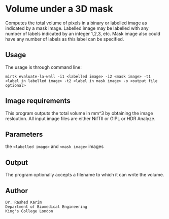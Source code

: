 # Volume under a 3D mask 
Computes the total volume of pixels in a binary or labelled image as indicated by a mask image. Labelled image may be labelled with any number of labels indicated by an integer 1,2,3, etc. Mask image also could have any number of labels as this label can be specified.

## Usage 
The usage is through command line: 
```
mirtk evaluate-la-wall -i1 <labelled image> -i2 <mask image> -t1 <label in labelled image> -t2 <label in mask image> -o <output file optional> 
```

## Image requirements 
This program outputs the total volume in mm^3 by obtaining the image resloution. 
All input image files are either NifTII or GIPL or HDR Analyze. 

## Parameters 
the ```<labelled image>``` and ```<mask image>``` images 

## Output 
The program optionally accepts a filename to which it can write the volume. 

## Author 
```
Dr. Rashed Karim 
Department of Biomedical Engineering 
King's College London 
```
